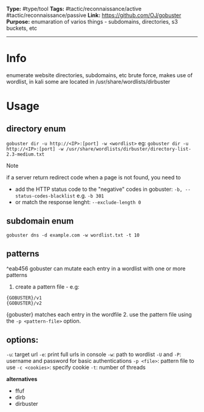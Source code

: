 **Type:** #type/tool
**Tags:**  #tactic/reconnaissance/active  #tactic/reconnaissance/passive 
**Link:** https://github.com/OJ/gobuster
**Purpose:** enumaration of varios things - subdomains, directories, s3 buckets, etc

---
# Info
enumerate website directories, subdomains, etc
brute force, makes use of wordlist, in kali some are located in /usr/share/wordlists/dirbuster
# Usage
## directory enum
`gobuster dir -u http://<IP>:[port] -w <wordlist>`
eg: `gobuster dir -u http://<IP>:[port] -w /usr/share/wordlists/dirbuster/directory-list-2.3-medium.txt`

> [!NOTE]
> if a server return redirect code when a page is not found, you need to
> - add the HTTP status code to the "negative" codes in gobuster: `-b, --status-codes-blacklist` e.g. `-b 301`
> - or match the response lenght: `--exclude-length 0`
> 
## subdomain enum
`gobuster dns -d example.com -w wordlist.txt -t 10`
## patterns
^eab456
gobuster can mutate each entry in a wordlist with one or more patterns
1. create a pattern file - e.g:
```
{GOBUSTER}/v1
{GOBUSTER}/v2
```
{gobuster} matches each entry in the wordfile
2. use the pattern file using the `-p <pattern-file>` option. 
## options:
`-u`: target url
`-e`: print full urls in console
`-w`: path to wordlist
`-U` and `-P`: username and password for basic authentications
`-p <file>`: pattern file to use
`-c <cookies>`: specify cookie 
`-t`: number of threads

**alternatives**
- ffuf
- dirb
- dirbuster
